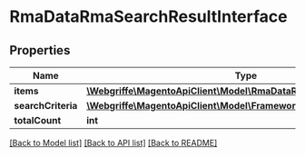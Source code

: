 # RmaDataRmaSearchResultInterface

## Properties
Name | Type | Description | Notes
------------ | ------------- | ------------- | -------------
**items** | [**\Webgriffe\MagentoApiClient\Model\RmaDataRmaInterface[]**](RmaDataRmaInterface.md) | Rma list | 
**searchCriteria** | [**\Webgriffe\MagentoApiClient\Model\FrameworkSearchCriteriaInterface**](FrameworkSearchCriteriaInterface.md) |  | 
**totalCount** | **int** | Total count. | 

[[Back to Model list]](../README.md#documentation-for-models) [[Back to API list]](../README.md#documentation-for-api-endpoints) [[Back to README]](../README.md)


